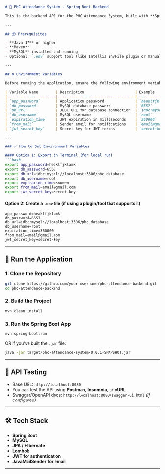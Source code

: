 ````markdown
# 🏥 PHC Attendance System - Spring Boot Backend

This is the backend API for the PHC Attendance System, built with **Spring Boot** and connected to a **MySQL** database. It supports user management, attendance tracking, and email notifications.

---

## 📦 Prerequisites

- **Java 17** or higher
- **Maven**
- **MySQL** installed and running
- Optional: `.env` support tool (like IntelliJ EnvFile plugin or manual export in shell)

---

## ⚙️ Environment Variables

Before running the application, ensure the following environment variables are set:

| Variable Name        | Description                       | Example                           |
|----------------------|-----------------------------------|-----------------------------------|
| `app_password`       | Application password              | `heaklfjklamk`                    |
| `db_password`        | MySQL database password           | `6557`                            |
| `db_url`             | JDBC URL for database connection  | `jdbc:mysql://localhost:3306/phc_database` |
| `db_username`        | MySQL username                    | `root`                            |
| `expiration_time`    | JWT expiration in milliseconds    | `360000`                          |
| `from_mail`          | Sender email for notifications    | `email@gmail.com`                 |
| `jwt_secret_key`     | Secret key for JWT tokens         | `secret-key`                      |

---

### ✅ How to Set Environment Variables

#### Option 1: Export in Terminal (for local run)
```bash
export app_password=heaklfjklamk
export db_password=6557
export db_url=jdbc:mysql://localhost:3306/phc_database
export db_username=root
export expiration_time=360000
export from_mail=email@gmail.com
export jwt_secret_key=secret-key
````

#### Option 2: Create a `.env` file (if using a plugin/tool that supports it)

```
app_password=heaklfjklamk
db_password=6557
db_url=jdbc:mysql://localhost:3306/phc_database
db_username=root
expiration_time=360000
from_mail=email@gmail.com
jwt_secret_key=secret-key
```

---

## 🚀 Run the Application

### 1. Clone the Repository

```bash
git clone https://github.com/your-username/phc-attendance-backend.git
cd phc-attendance-backend
```

### 2. Build the Project

```bash
mvn clean install
```

### 3. Run the Spring Boot App

```bash
mvn spring-boot:run
```

OR if you’ve built the `.jar` file:

```bash
java -jar target/phc-attendance-system-0.0.1-SNAPSHOT.jar
```

---

## 🧪 API Testing

* Base URL: `http://localhost:8080`
* You can test the API using **Postman**, **Insomnia**, or **cURL**
* Swagger/OpenAPI docs: `http://localhost:8080/swagger-ui.html` *(if configured)*

---

## 🛠 Tech Stack

* **Spring Boot**
* **MySQL**
* **JPA / Hibernate**
* **Lombok**
* **JWT for authentication**
* **JavaMailSender for email**

---

